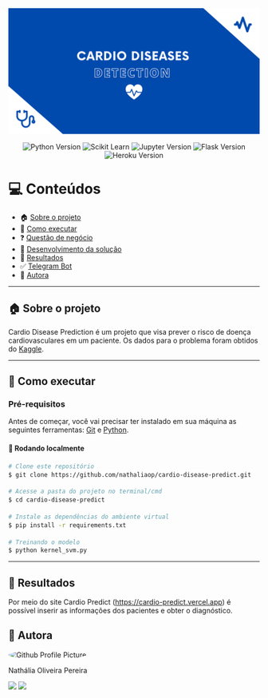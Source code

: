 <img alt="Cardio Predict" title="Cardio Predict" src="./assets/cardio-predict.png" />

<p align="center">
  <img alt="Python Version" src="https://img.shields.io/badge/Python-3.10.4-yellow?style=for-the-badge&logo=python&logoColor=yellow" href = "https://www.python.org/">
  <img alt="Scikit Learn" src="https://img.shields.io/badge/Scikit%20Learn-1.0.2-F7931E?style=for-the-badge&logo=scikit-learn&logoColor=F7931E" href = "https://scikit-learn.org/stable/">
  <img alt="Jupyter Version" src="https://img.shields.io/badge/Jupyter-6.4.8-orange?style=for-the-badge&logo=Jupyter" href = "https://jupyter.org/try">
  <img alt="Flask Version" src="https://img.shields.io/badge/Flask-2.1.1-000000?style=for-the-badge&logo=Flask&logoColor=000000" href = "https://flask.palletsprojects.com/en/2.1.x/">
  <img alt="Heroku Version" src="https://img.shields.io/badge/Heroku-7.53.0-8c84bc?style=for-the-badge&logo=Heroku&logoColor=8c84bc" href = "https://dashboard.heroku.com">
</p>

💻 Conteúdos
=================
  * 🏠 [Sobre o projeto](#-sobre-o-projeto)
  * 🚀 [Como executar](#-como-executar)
  * ❓  [Questão de negócio](#-questão-de-negócio)
  * 📝 [Desenvolvimento da solução](#-desenvolvimento-da-solução)
  * 🔮  [Resultados](#-resultados)
  * ✅  [Telegram Bot](#-telegram-bot)
  * 🦸 [Autora](#-autora)

---

## 🏠 Sobre o projeto
Cardio Disease Prediction é um projeto que visa prever o risco de doença cardiovasculares em um paciente. Os dados para o problema foram obtidos do [Kaggle](https://www.kaggle.com/c/rossmann-store-sales/data).

---

## 🚀 Como executar

### Pré-requisitos

Antes de começar, você vai precisar ter instalado em sua máquina as seguintes ferramentas:
[Git](https://git-scm.com) e [Python](https://www.python.org/).

#### 🎲 Rodando localmente

```bash
# Clone este repositório
$ git clone https://github.com/nathaliaop/cardio-disease-predict.git

# Acesse a pasta do projeto no terminal/cmd
$ cd cardio-disease-predict

# Instale as dependências do ambiente virtual
$ pip install -r requirements.txt

# Treinando o modelo
$ python kernel_svm.py
```

---

## 🔮 Resultados
Por meio do site Cardio Predict (https://cardio-predict.vercel.app) é possível inserir as informações dos pacientes e obter o diagnóstico.

## 🦸 Autora
<img alt="Github Profile Picture" src="https://avatars.githubusercontent.com/nathaliaop" style="border-radius: 50%;" width="100px;"/>

Nathália Oliveira Pereira

<div> 
  <a href = "mailto:np.nathaliapereira@gmail.com"><img src="https://img.shields.io/badge/-Gmail-e13d2f?style=for-the-badge&logo=gmail&logoColor=white" target="_blank"></a>
  <a href="https://www.linkedin.com/in/nathalia-oliveira-pereira" target="_blank"><img src="https://img.shields.io/badge/-LinkedIn-%230077B5?style=for-the-badge&logo=linkedin&logoColor=white" target="_blank"></a> 
</div>
